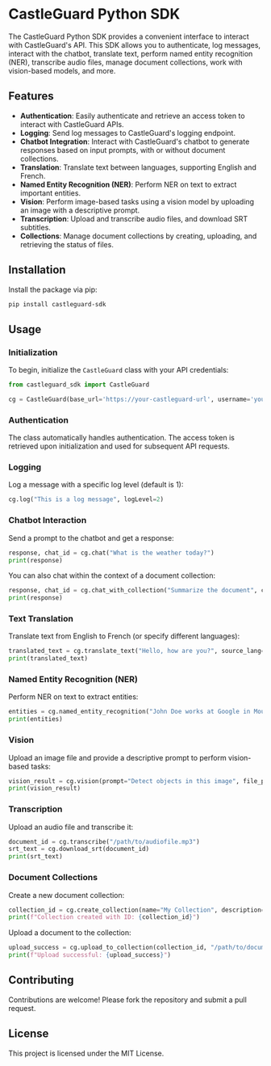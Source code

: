 # CastleGuard Python SDK

The CastleGuard Python SDK provides a convenient interface to interact with CastleGuard's API. This SDK allows you to authenticate, log messages, interact with the chatbot, translate text, perform named entity recognition (NER), transcribe audio files, manage document collections, work with vision-based models, and more.

## Features

- **Authentication**: Easily authenticate and retrieve an access token to interact with CastleGuard APIs.
- **Logging**: Send log messages to CastleGuard's logging endpoint.
- **Chatbot Integration**: Interact with CastleGuard's chatbot to generate responses based on input prompts, with or without document collections.
- **Translation**: Translate text between languages, supporting English and French.
- **Named Entity Recognition (NER)**: Perform NER on text to extract important entities.
- **Vision**: Perform image-based tasks using a vision model by uploading an image with a descriptive prompt.
- **Transcription**: Upload and transcribe audio files, and download SRT subtitles.
- **Collections**: Manage document collections by creating, uploading, and retrieving the status of files.

## Installation

Install the package via pip:

```bash
pip install castleguard-sdk
```

## Usage

### Initialization

To begin, initialize the `CastleGuard` class with your API credentials:

```python
from castleguard_sdk import CastleGuard

cg = CastleGuard(base_url='https://your-castleguard-url', username='your-username', password='your-password')
```

### Authentication

The class automatically handles authentication. The access token is retrieved upon initialization and used for subsequent API requests.

### Logging

Log a message with a specific log level (default is 1):

```python
cg.log("This is a log message", logLevel=2)
```

### Chatbot Interaction

Send a prompt to the chatbot and get a response:

```python
response, chat_id = cg.chat("What is the weather today?")
print(response)
```

You can also chat within the context of a document collection:

```python
response, chat_id = cg.chat_with_collection("Summarize the document", collection_id="your-collection-id")
print(response)
```

### Text Translation

Translate text from English to French (or specify different languages):

```python
translated_text = cg.translate_text("Hello, how are you?", source_lang="en", target_lang="fr")
print(translated_text)
```

### Named Entity Recognition (NER)

Perform NER on text to extract entities:

```python
entities = cg.named_entity_recognition("John Doe works at Google in Mountain View.")
print(entities)
```

### Vision

Upload an image file and provide a descriptive prompt to perform vision-based tasks:

```python
vision_result = cg.vision(prompt="Detect objects in this image", file_path="/path/to/image.jpg")
print(vision_result)
```

### Transcription

Upload an audio file and transcribe it:

```python
document_id = cg.transcribe("/path/to/audiofile.mp3")
srt_text = cg.download_srt(document_id)
print(srt_text)
```

### Document Collections

Create a new document collection:

```python
collection_id = cg.create_collection(name="My Collection", description="A collection of legal documents")
print(f"Collection created with ID: {collection_id}")
```

Upload a document to the collection:

```python
upload_success = cg.upload_to_collection(collection_id, "/path/to/document.pdf")
print(f"Upload successful: {upload_success}")
```

## Contributing

Contributions are welcome! Please fork the repository and submit a pull request.

## License

This project is licensed under the MIT License.